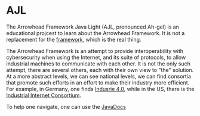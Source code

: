 # AJL
The Arrowhead Framework Java Light (AJL, pronounced Ah-gel) is an educational projcest to learn about the Arrowhead Framework.
It is not a replacement for the [framework](https://github.com/arrowhead-f/core-java-spring), which is the real thing.

The Arrowhead Framework is an attempt to provide interoperability with cybersecurity when using the Internet, and its suite of protocols, to allow industrial machines to communicate with each other. 
It is not the only such attempt, there are several others, each with their own view to "the" solution.
At a more abstract levels, we can see national levels, we can find consortia that promote such efforts in an effort to make their industry more efficient.
For example, in Germany, one finds [Indusrie 4.0](https://www.plattform-i40.de/PI40/Navigation/EN/Home/home.html), while in the US, there is the [Industrial Internet Consortium](https://www.iiconsortium.org).

To help one navigate, one can use the [JavaDocs](JavaDocs/se/ltu/ajl/package-summary.html)

